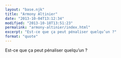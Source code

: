 ```yaml
---
layout: "base.njk"
title: "Armony Altinier"
date: "2013-10-04T13:12:34"
modified: "2013-10-18T13:51:23"
permalink: "armony-altinier/index.html"
excerpt: "Est-ce que ça peut pénaliser quelqu’un ?"
format: "quote"
---
```

Est-ce que ça peut pénaliser quelqu’un ?